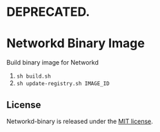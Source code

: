 # DEPRECATED.

Networkd Binary Image
=====================

Build binary image for Networkd

1. `sh build.sh`
1. `sh update-registry.sh IMAGE_ID`

## License

Networkd-binary is released under the [MIT license](LICENSE).
